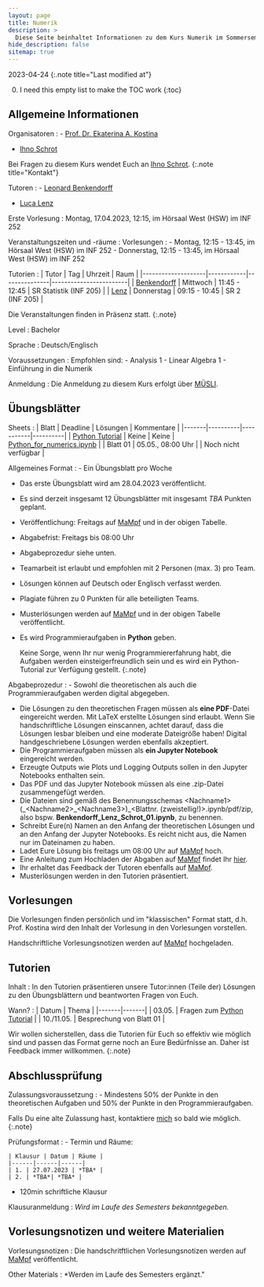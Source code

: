 ```yaml
---
layout: page
title: Numerik 
description: >
  Diese Seite beinhaltet Informationen zu dem Kurs Numerik im Sommersemester 2023.
hide_description: false
sitemap: true
---
```


<!-- invert_sidebar: true -->

2023-04-24
{:.note title="Last modified at"}

0. I need this empty list to make the TOC work
{:toc}

## Allgemeine Informationen

Organisatoren
: - [Prof. Dr. Ekaterina A. Kostina][ekaterina]
  - [Ihno Schrot][ihno]
  
  Bei Fragen zu diesem Kurs wendet Euch an [Ihno Schrot][ihno].
  {:.note title="Kontakt"}
  
Tutoren
: - [Leonard Benkendorff][leo]
  - [Luca Lenz][luca]

Erste Vorlesung
: Montag, 17.04.2023, 12:15, im Hörsaal West (HSW) im INF 252

Veranstaltungszeiten und -räume
: Vorlesungen
  : - Montag, 12:15 - 13:45, im Hörsaal West (HSW) im INF 252
    - Donnerstag, 12:15 - 13:45, im Hörsaal West (HSW) im INF 252
  
  Tutorien
  : | Tutor              | Tag        | Uhrzeit       | Raum                   |
    |--------------------|------------|---------------|------------------------|
    | [Benkendorff][leo] | Mittwoch   | 11:45 - 12:45 | SR Statistik (INF 205) |
    | [Lenz][luca]       | Donnerstag | 09:15 - 10:45 | SR 2 (INF 205)         |
  
  
  Die Veranstaltungen finden in Präsenz statt.
  {:.note}

Level 
: Bachelor

Sprache
: Deutsch/Englisch

Voraussetzungen
: Empfohlen sind:
    - Analysis 1
    - Linear Algebra 1
    - Einführung in die Numerik
  
Anmeldung
: Die Anmeldung zu diesem Kurs erfolgt über [MÜSLI][muesli].

## Übungsblätter

Sheets
: | Blatt | Deadline | Lösungen | Kommentare |
  |-------|----------|-----------|----------|
  | [Python Tutorial][pythontut] | Keine | Keine | [Python_for_numerics.ipynb][pythonnb] |
  | Blatt 01 | 05.05., 08:00 Uhr | | Noch nicht verfügbar |

Allgemeines Format
: - Ein Übungsblatt pro Woche
  - Das erste Übungsblatt wird am 28.04.2023 veröffentlicht.
  - Es sind derzeit insgesamt 12 Übungsblätter mit insgesamt *TBA* Punkten geplant.
  - Veröffentlichung: Freitags auf [MaMpf][mampf] und in der obigen Tabelle.
  - Abgabefrist: Freitags bis 08:00 Uhr
  - Abgabeprozedur siehe unten.
  - Teamarbeit ist erlaubt und empfohlen mit 2 Personen (max. 3) pro Team.
  - Lösungen können auf Deutsch oder Englisch verfasst werden.
  - Plagiate führen zu 0 Punkten für alle beteiligten Teams.
  - Musterlösungen werden auf [MaMpf][mampf] und in der obigen Tabelle veröffentlicht.
  - Es wird Programmieraufgaben in **Python** geben.

    Keine Sorge, wenn Ihr nur wenig Programmiererfahrung habt, die Aufgaben werden einsteigerfreundlich sein und es wird ein Python-Tutorial zur Verfügung gestellt. 
    {:.note}

Abgabeprozedur
: - Sowohl die theoretischen als auch die Programmieraufgaben werden digital abgegeben.
  - Die Lösungen zu den theoretischen Fragen müssen als **eine PDF**-Datei eingereicht werden. Mit LaTeX erstellte Lösungen sind erlaubt. Wenn Sie handschriftliche Lösungen einscannen, achtet darauf, dass die Lösungen lesbar bleiben und eine moderate Dateigröße haben! Digital handgeschriebene Lösungen werden ebenfalls akzeptiert.
  - Die Programmieraufgaben müssen als **ein Jupyter Notebook** eingereicht werden.
  - Erzeugte Outputs wie Plots und Logging Outputs sollen in den Jupyter Notebooks enthalten sein.
  - Das PDF und das Jupyter Notebook müssen als eine .zip-Datei zusammengefügt werden.
  - Die Dateien sind gemäß des Benennungsschemas \<Nachname1\>(\_\<Nachname2\>\_\<Nachname3\>)_\<Blattnr. (zweistellig!)\>\.ipynb/pdf/zip, also bspw. **Benkendorff_Lenz_Schrot_01.ipynb**, zu benennen.
  - Schreibt Eure(n) Namen an den Anfang der theoretischen Lösungen und an den Anfang der Jupyter Notebooks. Es reicht nicht aus, die Namen nur im Dateinamen zu haben.
  - Ladet Eure Lösung bis freitags um 08:00 Uhr auf [MaMpf][mampf] hoch.
  - Eine Anleitung zum Hochladen der Abgaben auf [MaMpf][mampf] findet Ihr [hier][subguide].
  - Ihr erhaltet das Feedback der Tutoren ebenfalls auf [MaMpf][mampf].
  - Musterlösungen werden in den Tutorien präsentiert.

## Vorlesungen

Die Vorlesungen finden persönlich und im "klassischen" Format statt, d.h. Prof. Kostina wird den Inhalt der Vorlesung in den Vorlesungen vorstellen.

Handschriftliche Vorlesungsnotizen werden auf [MaMpf][mampf] hochgeladen.

## Tutorien

Inhalt
: In den Tutorien präsentieren unsere Tutor:innen (Teile der) Lösungen zu den Übungsblättern und beantworten Fragen von Euch.

Wann?
: 
  | Datum | Thema |
  |-------|-------|
  | 03.05. | Fragen zum [Python Tutorial][pythontut] |
  | 10./11.05. | Besprechung von Blatt 01 |

Wir wollen sicherstellen, dass die Tutorien für Euch so effektiv wie möglich sind und passen das Format gerne noch an Eure Bedürfnisse an. Daher ist Feedback immer willkommen.
{:.note}

## Abschlussprüfung

Zulassungsvoraussetzung
: - Mindestens 50% der Punkte in den theoretischen Aufgaben und 50% der Punkte in den Programmieraufgaben.
  
  Falls Du eine alte Zulassung hast, kontaktiere [mich][ihno] so bald wie möglich.
  {:.note}
  
Prüfungsformat
: - Termin und Räume:

    | Klausur | Datum | Räume |
    |------|------|------|
    | 1. | 27.07.2023 | *TBA* |
    | 2. | *TBA*| *TBA* |

<!--     Please arrive 15min earlier!
    {:.note title="Important"} -->

  - 120min schriftliche Klausur

<!--   - The exam is not an open book exam. In fact, you are not allowed to bring any materials into the exam, i.e. you are not allowed to use cheat sheets or similar.
  - [Exam Preparation Sheet][exprep] In this document you find general information about the exam and materials for the exam preparation including a list of the most relevant exercises and a list of questions. -->

Klausuranmeldung
: *Wird im Laufe des Semesters bekanntgegeben.*

<!-- - There won't be a dedicated registration for the first exam. Instead, everyone who has passed the admission requirements for the exam, will be registered for the first exam.
  - For the second exam, everyone who has failed the first exam or missed the exam due to illness - in this case a doctor's note is required! - or who have sent [me][ihno] an email before the first exam stating that they only want to take the second exam, will be automatically registered.
  - Note that there will be no more exam dates than these two (16.02, 14.04). This means that if you miss the second exam due to illness, you won't have another chance to take the exam this semester.
  - If you plan to miss an exam for which you have been registered, please send [me][ihno] an email as soon as possible. -->

## Vorlesungsnotizen und weitere Materialien

Vorlesungsnotizen
: Die handschritftlichen Vorlesungsnotizen werden auf [MaMpf][mampf] veröffentlicht.

Other Materials
: *Werden im Laufe des Semesters ergänzt."

[pythontut]: https://heibox.uni-heidelberg.de/f/7a03c5db18bc4807a7a3/
[pythonnb]: https://heibox.uni-heidelberg.de/f/3cf80d0732fd41e69a6d/?dl=1

[tuts]: #tutorien
[ws]: #collaborative-working-session
[sol]: #presentation-of-solutions
[material]: #vorlesungsnotizen-und-weitere-materialien

[ekaterina]: mailto:ekaterina(dot)kostina(at)iwr(dot)uni-heidelberg(dot)de
[ihno]: mailto:ihno(dot)schrot(at)uni-heidelberg(dot)de
[leo]: mailto:benkendorff(at)stud(dot)uni-heidelberg(dot)de
[luca]: mailto:luca(dot)lenz(at)stud(dot)uni-heidelberg(dot)de
[muesli]: https://muesli.mathi.uni-heidelberg.de/lecture/view/1693
[mampf]: https://mampf.mathi.uni-heidelberg.de
[subguide]: https://mampf.blog/zettelabgaben-fur-studierende/


